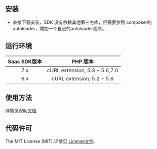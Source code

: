 
## 安装

* 直接下载安装，SDK 没有依赖其他第三方库，但需要参照 composer的autoloader，增加一个自己的autoloader程序。

## 运行环境

| Saas SDK版本 | PHP 版本 |
|:--------------------:|:---------------------------:|
|          7.x         |  cURL extension,   5.3 - 5.6,7.0 |
|          6.x         |  cURL extension,   5.2 - 5.6 |

## 使用方法

详情见[Wiki文档](https://github.com/wengAlan/saas-php-sdk/wiki)
## 代码许可
The MIT License (MIT).详情见 [License文件](https://github.com/wengAlan/saas-php-sdk/blob/master/LICENSE).

